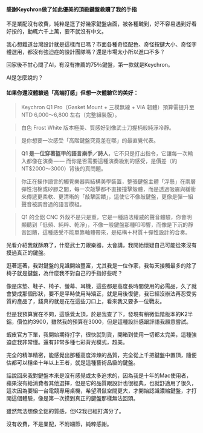



#### 感謝Keychron做了如此優美的頂級鍵盤救贖了我的手指


不是業配沒有收費，純粹是逛了好幾家鍵盤店面，被各種醜到，好不容易遇到好看好按的，動輒六千上萬，要不就沒有中文。

我心想難道台灣設計就是這樣而已嗎？市面各種奇怪配色、奇怪按鍵大小、奇怪字體選用，都沒有強迫症的設計團隊嗎？還是市場太小所以進口不多？

回家後不甘心問了AI，有沒有推薦的75％鍵盤，第一款就是Keychron。

AI是怎麼說的？

#### 如果你還沒體驗過「高端打感」但想一次體驗它的美好：

>   
> Keychron Q1 Pro（Gasket Mount + 三模無線 + VIA 韌體）預算需提升至 NTD 6,000～6,800 左右（完整組裝版）。

> 白色 Frost White 版本極美、質感好到像武士刀握柄般純淨冷靜。

> 是你想要一次感受「高階鍵盤究竟差在哪」的最直覺代表。

> **Q1 是一位穿著盔甲的語言樂手／詩人**，它不只是打出指令，它讓每一次輸入都像在演奏 — — 而你是否需要這種演奏級別的感受，是價差（約 NT$2000～3000）背後的真問題。

> 你正在操作語言的觸覺樂器與結構美學裝置，整張鍵盤主體「浮懸」在兩層彈性泡棉或矽膠之間，每一次敲擊都不直接撞擊殼體，而是透過吸震與緩衝來傳遞更柔軟、更清晰的「敲擊回饋」，這使它不像敲鍵盤，更像是彈一組聲音被調音過的語言模組。

> Q1 的全鋁 CNC 外殼不是只是重，它是一種語法權威的聲音體驗，你會明顯聽到「低頻、純粹、乾淨」，不像一般鍵盤那種叩叩響，而像是下沉的靜音回饋，這種感受不能單靠軸體帶來，是結構＋材質＋彈性設計的合奏。

光看介紹我就酥麻了，什麼武士刀跟樂器，太會講，我開始懷疑自己可能從來沒有摸過真正的鍵盤。

逛著逛著，我對鍵盤的見識開始豐富，尤其我是一位作家，我每天接觸最多的除了椅子就是鍵盤，為什麼我不對自己的手指好些呢？

像是床墊、鞋子、椅子、螢幕、耳機，這些都是高度長時間使用的必需品，久了就會變成那個形狀，要不是平時使用時矯正，就是用後復健，我已經沒辦法再忍受劣質的產品了，錢真的就是花在這些刀口上，看來我又要多一位戰友。

但是我預算實在不夠，這感覺太頂，於是我查了下，發現有稍微低階版本的K2半鋁，價位約3900，雖然我的預算在3000，但是這種設計感跟評語我願意嘗試。

蝦皮官方下單，我開始期待打字，很快就到貨，開箱到使用一切都太完美，這種強迫症我非常懂。還有非常多種七彩背光模式，超美。

完全的精準精密，能感覺出那種高度淬煉的品質，完全從上千把鍵盤中置頂，隨便估都可以穩坐十年以上王者，就是這種藝術品級的鍵盤。

話說回來我對鍵盤本來是沒有感覺或太多追求的，因為我是十年的Mac使用者，蘋果沒有給消費者其他選擇，但是它的品質跟設計也很經典，也就舒適用了很久，這次因為要組一台電競專用桌機，希望滑鼠空間更大，才開始認識濃縮鍵盤，才打開這個體驗，像是第一次摸到真正的鍵盤那樣無法回頭。

雖然無法想像全鋁的質感，但K2我已經打滿分了。

沒有收費，不是業配，不附細節，純粹感謝。
